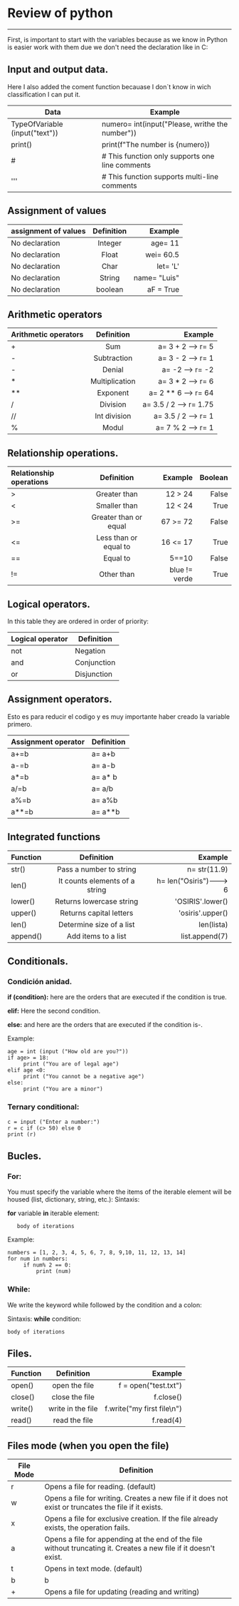 # Review of python
---------------------------------------------------------------------------------------------------------------------------------------------------------
First, is important to start with the variables because as we know in Python is easier work with them due we don't need the declaration like in C:

## Input and output data.
Here I also added the coment function becauase I don´t know in wich classification I can put it.

| **Data**                        | **Example**                                    |
| ----------                      | ----------                                     |
| TypeOfVariable (input("text"))  | numero= int(input("Please, writhe the number"))|
| print()                         | print(f"The number is {numero})                |
| #                               | # This function only supports one line comments|
| '''                             | # This function supports multi-line   comments |

## Assignment of values

| **assignment of values**     | **Definition** | **Example**  |
| :----------------            | :------------: | ---------:   |
| No declaration               | Integer        | age= 11      |
| No declaration               | Float          | wei= 60.5    |
| No declaration               | Char           | let= 'L'     |
| No declaration               | String         | name= "Luis" |
| No declaration               | boolean        | aF = True    |

## Arithmetic operators

| **Arithmetic operators**     | **Definition** | **Example**             |
| :----------------            | :------------: | ---------:              |
| +                            | Sum            | a= 3 + 2  --> r= 5      |
| -                            | Subtraction    | a= 3 - 2  --> r= 1      |
| -                            | Denial         | a= -2     --> r= -2     |
| *                            | Multiplication | a= 3 * 2  --> r= 6      |
| **                           | Exponent       | a= 2 ** 6 --> r= 64     |
| /                            | Division       | a= 3.5 / 2 --> r= 1.75  |
| //                           | Int division   | a= 3.5 / 2 --> r= 1     |
| %                            | Modul          | a= 7 % 2   --> r= 1     |

## Relationship operations.

| **Relationship operations**  | **Definition**       | **Example**             | **Boolean** |
| :----------------            | :------------:       | ---------:              |  ---------: |   
| >                            | Greater than         | 12 > 24                 | False       |
| <                            | Smaller than         | 12 < 24                 | True        |
| >=                           | Greater than or equal| 67 >= 72                | False       |
| <=                           | Less than or equal to| 16 <= 17                | True        |
| ==                           | Equal to             | 5==10                   | False       |
| !=                           | Other than           | blue != verde           | True        |


## Logical operators.
In this table they are ordered in order of priority:

| **Logical operator** | **Definition** |
| ----------           | ----------     |
| not                  | Negation       |
| and                  | Conjunction    |
| or                   | Disjunction    |

## Assignment operators.
Esto es para reducir el codigo y es muy importante haber creado la variable primero.

| **Assignment operator** | **Definition** |
| ----------              | ----------     |
| a+=b                    | a= a+b         |
| a-=b                    | a= a-b         |
| a*=b                    | a= a* b        |
| a/=b                    | a= a/b         |
| a%=b                    | a= a%b         |
| a**=b                   | a= a**b        |

## Integrated functions

| **Function**        | **Definition**                | **Example**            |
| :----------------   | :------------:                | ---------:             |
| str()               | Pass a number to string       | n= str(11.9)           |
| len()               | It counts elements of a string| h= len("Osiris")---> 6 |
| lower()             | Returns lowercase string      | 'OSIRIS'.lower()       |
| upper()             | Returns capital letters       | 'osiris'.upper()       |
| len()               | Determine size of a list      | len(lista)             |
| append()            | Add items to a list           | list.append(7)         |

## Conditionals.

### Condición anidad.
 **if (condition):**
     here are the orders that are executed if the condition is true.  
     
 **elif:**
      Here the second condition.  
      
 **else:**
     and here are the orders that are executed if the condition is-.  
     
     
Example:
```
age = int (input ("How old are you?"))
if age> = 18:
     print ("You are of legal age")
elif age <0:
     print ("You cannot be a negative age")
else:
     print ("You are a minor")
```
### Ternary conditional:
```
c = input ("Enter a number:")
r = c if (c> 50) else 0
print (r)
```
## Bucles.
### For: 
You must specify the variable where the items of the iterable element will be housed (list, dictionary, string, etc.):
Sintaxis:  


**for** variable **in** iterable element:  

       body of iterations
       
Example:
```
numbers = [1, 2, 3, 4, 5, 6, 7, 8, 9,10, 11, 12, 13, 14]
for num in numbers:
     if num% 2 == 0:
         print (num)
```
### While:
We write the keyword while followed by the condition and a colon:  

Sintaxis:
**while** condition:  

    body of iterations
## Files.

| **Function**        | **Definition**    | **Example**               |
| :----------------   | :------------:    | ---------:                |
| open()              | open the file     | f = open("test.txt")      |
| close()             | close the file    | f.close()                 |
| write()             | write in the file | f.write("my first file\n")|
| read()              | read the file     | f.read(4)                 |

## Files mode (when you open the file)

| **File Mode**        | **Definition**                                                                                                   |
| ----------           | ----------                                                                                                       |
| r                    | Opens a file for reading. (default)                                                                              |
| w                    | Opens a file for writing. Creates a new file if it does not exist or truncates the file if it exists.            |
| x                    | Opens a file for exclusive creation. If the file already exists, the operation fails.                            |
| a                    | Opens a file for appending at the end of the file without truncating it. Creates a new file if it doesn't  exist.|
| t                    | Opens in text mode. (default)                                                                                    |
| b                    | b                                                                                                                |
| +                    | Opens a file for updating (reading and writing)                                                                  |


